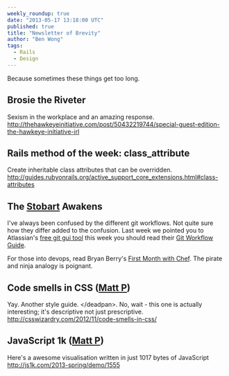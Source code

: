 ```yaml
---
weekly_roundup: true
date: "2013-05-17 13:18:00 UTC"
published: true
title: "Newsletter of Brevity"
author: "Ben Wong"
tags:
  - Rails
  - Design
---
```


Because sometimes these things get too long.

## Brosie the Riveter
Sexism in the workplace and an amazing response.
http://thehawkeyeinitiative.com/post/50432219744/special-guest-edition-the-hawkeye-initiative-irl

## Rails method of the week: class_attribute
Create inheritable class attributes that can be overridden. http://guides.rubyonrails.org/active_support_core_extensions.html#class-attributes


## The [Stobart](/people#richard-stobart) Awakens
I've always been confused by the different git workflows.  Not quite sure how they differ added to the confusion.  Last week we pointed you to Atlassian's [free git gui tool](/blog/its-life-jim-but-not-as-we-know-it) this week you should read their [Git Workflow Guide](http://www.atlassian.com/git/workflows).

For those into devops, read Bryan Berry's [First Month with Chef](http://devopsanywhere.blogspot.co.uk/2011/10/month-with-chef.html).  The pirate and ninja analogy is poignant.

## Code smells in CSS ([Matt P](/people/matt-peperell))
Yay. Another style guide. &lt;/deadpan&gt;. No, wait - this one is actually interesting; it's descriptive not just prescriptive.
http://csswizardry.com/2012/11/code-smells-in-css/

## JavaScript 1k ([Matt P](/people/matt-peperell))
Here's a  awesome visualisation written in just 1017 bytes of JavaScript
http://js1k.com/2013-spring/demo/1555
